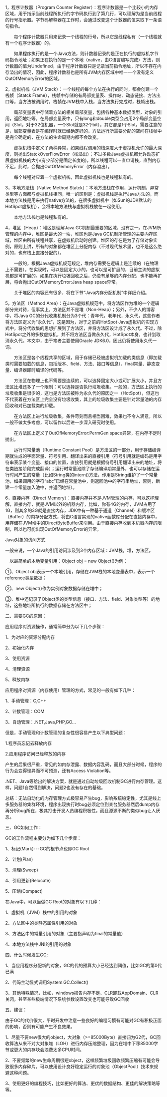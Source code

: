 1，程序计数器（Program Counter Register）：程序计数器是一个比较小的内存区域，用于指示当前线程所执行的字节码执行到了第几行，可以理解为是当前线程的行号指示器。字节码解释器在工作时，会通过改变这个计数器的值来取下一条语句指令。

　　每个程序计数器只用来记录一个线程的行号，所以它是线程私有（一个线程就有一个程序计数器）的。

　　如果程序执行的是一个Java方法，则计数器记录的是正在执行的虚拟机字节码指令地址；如果正在执行的是一个本地（native，由C语言编写完成）方法，则计数器的值为Undefined，由于程序计数器只是记录当前指令地址，所以不存在内存溢出的情况，因此，程序计数器也是所有JVM内存区域中唯一一个没有定义OutOfMemoryError的区域。

2，虚拟机栈（JVM Stack）：一个线程的每个方法在执行的同时，都会创建一个栈帧（Statck Frame），栈帧中存储的有局部变量表、操作站、动态链接、方法出口等，当方法被调用时，栈帧在JVM栈中入栈，当方法执行完成时，栈帧出栈。

　　局部变量表中存储着方法的相关局部变量，包括各种基本数据类型，对象的引用，返回地址等。在局部变量表中，只有long和double类型会占用2个局部变量空间（Slot，对于32位机器，一个Slot就是32个bit），其它都是1个Slot。需要注意的是，局部变量表是在编译时就已经确定好的，方法运行所需要分配的空间在栈帧中是完全确定的，在方法的生命周期内都不会改变。

　　虚拟机栈中定义了两种异常，如果线程调用的栈深度大于虚拟机允许的最大深度，则抛出StatckOverFlowError（栈溢出）；不过多数Java虚拟机都允许动态扩展虚拟机栈的大小(有少部分是固定长度的)，所以线程可以一直申请栈，直到内存不足，此时，会抛出OutOfMemoryError（内存溢出）。

　　每个线程对应着一个虚拟机栈，因此虚拟机栈也是线程私有的。

3，本地方法栈（Native Method Statck）：本地方法栈在作用，运行机制，异常类型等方面都与虚拟机栈相同，唯一的区别是：虚拟机栈是执行Java方法的，而本地方法栈是用来执行native方法的，在很多虚拟机中（如Sun的JDK默认的HotSpot虚拟机），会将本地方法栈与虚拟机栈放在一起使用。

　　本地方法栈也是线程私有的。

4，堆区（Heap）：堆区是理解Java GC机制最重要的区域，没有之一。在JVM所管理的内存中，堆区是最大的一块，堆区也是Java GC机制所管理的主要内存区域，堆区由所有线程共享，在虚拟机启动时创建。堆区的存在是为了存储对象实例，原则上讲，所有的对象都在堆区上分配内存（不过现代技术里，也不是这么绝对的，也有栈上直接分配的）。

　　一般的，根据Java虚拟机规范规定，堆内存需要在逻辑上是连续的（在物理上不需要），在实现时，可以是固定大小的，也可以是可扩展的，目前主流的虚拟机都是可扩展的。如果在执行垃圾回收之后，仍没有足够的内存分配，也不能再扩展，将会抛出OutOfMemoryError:Java heap space异常。

　　关于堆区的内容还有很多，将在下节“Java内存分配机制”中详细介绍。

5，方法区（Method Area）：在Java虚拟机规范中，将方法区作为堆的一个逻辑部分来对待，但事实上，方法区并不是堆（Non-Heap）；另外，不少人的博客中，将Java GC的分代收集机制分为3个代：青年代，老年代，永久代，这些作者将方法区定义为“永久代”，这是因为，对于之前的HotSpot Java虚拟机的实现方式中，将分代收集的思想扩展到了方法区，并将方法区设计成了永久代。不过，除HotSpot之外的多数虚拟机，并不将方法区当做永久代，HotSpot本身，也计划取消永久代。本文中，由于笔者主要使用Oracle JDK6.0，因此仍将使用永久代一词。

　　方法区是各个线程共享的区域，用于存储已经被虚拟机加载的类信息（即加载类时需要加载的信息，包括版本、field、方法、接口等信息）、final常量、静态变量、编译器即时编译的代码等。

　　方法区在物理上也不需要是连续的，可以选择固定大小或可扩展大小，并且方法区比堆还多了一个限制：可以选择是否执行垃圾收集。一般的，方法区上执行的垃圾收集是很少的，这也是方法区被称为永久代的原因之一（HotSpot），但这也不代表着在方法区上完全没有垃圾收集，其上的垃圾收集主要是针对常量池的内存回收和对已加载类的卸载。

　　在方法区上进行垃圾收集，条件苛刻而且相当困难，效果也不令人满意，所以一般不做太多考虑，可以留作以后进一步深入研究时使用。

　　在方法区上定义了OutOfMemoryError:PermGen space异常，在内存不足时抛出。

　　运行时常量池（Runtime Constant Pool）是方法区的一部分，用于存储编译期就生成的字面常量、符号引用、翻译出来的直接引用（符号引用就是编码是用字符串表示某个变量、接口的位置，直接引用就是根据符号引用翻译出来的地址，将在类链接阶段完成翻译）；运行时常量池除了存储编译期常量外，也可以存储在运行时间产生的常量（比如String类的intern()方法，作用是String维护了一个常量池，如果调用的字符“abc”已经在常量池中，则返回池中的字符串地址，否则，新建一个常量加入池中，并返回地址）。

6，直接内存（Direct Memory）：直接内存并不是JVM管理的内存，可以这样理解，直接内存，就是JVM以外的机器内存，比如，你有4G的内存，JVM占用了1G，则其余的3G就是直接内存，JDK中有一种基于通道（Channel）和缓冲区（Buffer）的内存分配方式，将由C语言实现的native函数库分配在直接内存中，用存储在JVM堆中的DirectByteBuffer来引用。由于直接内存收到本机器内存的限制，所以也可能出现OutOfMemoryError的异常。

Java对象的访问方式

一般来说，一个Java的引用访问涉及到3个内存区域：JVM栈，堆，方法区。

　以最简单的本地变量引用：Object obj = new Object()为例：

①、Object obj表示一个本地引用，存储在JVM栈的本地变量表中，表示一个reference类型数据；

②、new Object()作为实例对象数据存储在堆中；

③、堆中还记录了Object类的类型信息（接口、方法、field、对象类型等）的地址，这些地址所执行的数据存储在方法区中；

二、需要GC的原因：

应用程序对资源操作，通常简单分为以下几个步骤：

1、为对应的资源分配内存

2、初始化内存

3、使用资源

4、清理资源

5、释放内存

应用程序对资源（内存使用）管理的方式，常见的一般有如下几种：

1、手动管理：C,C++

2、计数管理：COM

3、自动管理：.NET,Java,PHP,GO…

但是，手动管理和计数管理的复杂性很容易产生以下典型问题：

1.程序员忘记去释放内存

2.应用程序访问已经释放的内存

产生的后果很严重，常见的如内存泄露、数据内容乱码，而且大部分时候，程序的行为会变得怪异而不可预测，还有Access Violation等。

.NET、Java等给出的解决方案，就是通过自动垃圾回收机制GC进行内存管理。这样，问题1自然得到解决，问题2也没有存在的基础。

总结：无法自动化的内存管理方式极容易产生bug，影响系统稳定性，尤其是线上多服务器的集群环境，程序出现执行时bug必须定位到某台服务器然后dump内存再分析bug所在，极其打击开发人员编程积极性，而且源源不断的类似bug让人厌恶。

三、GC如何工作：

GC的工作流程主要分为如下几个步骤：

1、标记(Mark)---GC的根节点也即GC Root

2、计划(Plan)

3、清理(Sweep)

4、引用更新(Relocate)

5、压缩(Compact)

 

在Java中，可以当做GC Root的对象有以下几种：

1、虚拟机（JVM）栈中的引用的对象

2、方法区中的类静态属性引用的对象

3、方法区中的常量引用的对象（主要指声明为final的常量值）

4、本地方法栈中JNI的引用的对象

 四、什么时候发生GC;

1、当应用程序分配新的对象，GC的代的预算大小已经达到阈值，比如GC的第0代已满

2、代码主动显式调用System.GC.Collect()

3、其他特殊情况，比如，windows报告内存不足、CLR卸载AppDomain、CLR关闭，甚至某些极端情况下系统参数设置改变也可能导致GC回收

五、建议：

由于GC的代价很大，平时开发中注意一些良好的编程习惯有可能对GC有积极正面的影响，否则有可能产生不良效果。

1、尽量不要new很大的object，大对象（>=85000Byte）直接归为G2代，GC回收算法从来不对大对象堆（LOH）进行内存压缩整理，因为在堆中下移85000字节或更大的内存块会浪费太多CPU时间。

2、不要频繁的new生命周期很短object，这样频繁垃圾回收频繁压缩有可能会导致很多内存碎片，可以使用设计良好稳定运行的对象池（ObjectPool）技术来规避这种问题。

3、使用更好的编程技巧，比如更好的算法、更优的数据结构、更佳的解决策略等等。
